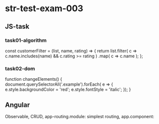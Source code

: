 # str-test-exam-003
## JS-task
### task01-algorithm
const customerFilter = (list, name, rating) => {
    return list.filter( c => c.name.includes(name) && c.rating >= rating )
        .map( c => c.name );
};
### task02-dom
function changeElements() {
    document.querySelectorAll('.example').forEach( e => {
        e.style.backgroundColor = 'red';
        e.style.fontStyle = 'italic';
    });
}
## Angular
Observable, CRUD, app-routing.module: simplest routing,
app.component: <router-outlet></router-outlet>
